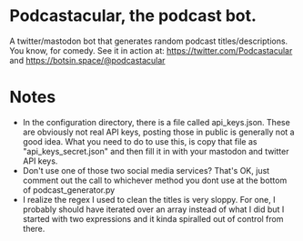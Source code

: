 # Podcastacular, the podcast bot.
A twitter/mastodon bot that generates random podcast titles/descriptions. You know, for comedy.
See it in action at: https://twitter.com/Podcastacular and https://botsin.space/@podcastacular

# Notes
* In the configuration directory, there is a file called api_keys.json. These are obviously not real API keys, posting those in public is generally not a good idea. What you need to do to use this, is copy that file as "api_keys_secret.json" and then fill it in with your mastodon and twitter API keys. 
* Don't use one of those two social media services? That's OK, just comment out the call to whichever method you dont use at the bottom of podcast_generator.py
* I realize the regex I used to clean the titles is very sloppy. For one, I probably should have iterated over an array instead of what I did but I started with two expressions and it kinda spiralled out of control from there.
